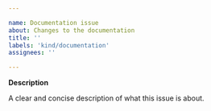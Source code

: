 ```yaml
---

name: Documentation issue
about: Changes to the documentation
title: ''
labels: 'kind/documentation'
assignees: ''

---
```


**Description**

A clear and concise description of what this issue is about.
